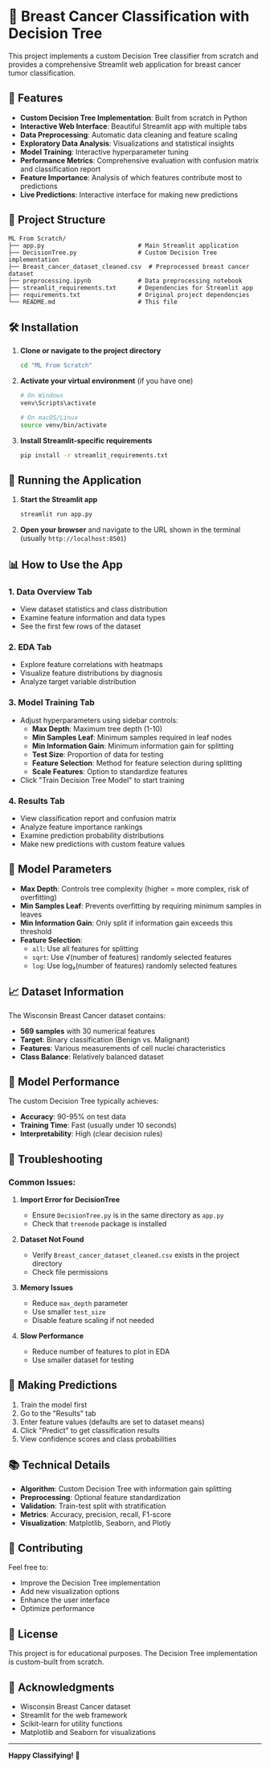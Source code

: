 # 🏥 Breast Cancer Classification with Decision Tree

This project implements a custom Decision Tree classifier from scratch and provides a comprehensive Streamlit web application for breast cancer tumor classification.

## 🚀 Features

- **Custom Decision Tree Implementation**: Built from scratch in Python
- **Interactive Web Interface**: Beautiful Streamlit app with multiple tabs
- **Data Preprocessing**: Automatic data cleaning and feature scaling
- **Exploratory Data Analysis**: Visualizations and statistical insights
- **Model Training**: Interactive hyperparameter tuning
- **Performance Metrics**: Comprehensive evaluation with confusion matrix and classification report
- **Feature Importance**: Analysis of which features contribute most to predictions
- **Live Predictions**: Interactive interface for making new predictions

## 📁 Project Structure

```
ML From Scratch/
├── app.py                          # Main Streamlit application
├── DecisionTree.py                 # Custom Decision Tree implementation
├── Breast_cancer_dataset_cleaned.csv  # Preprocessed breast cancer dataset
├── preprocessing.ipynb             # Data preprocessing notebook
├── streamlit_requirements.txt      # Dependencies for Streamlit app
├── requirements.txt                # Original project dependencies
└── README.md                       # This file
```

## 🛠️ Installation

1. **Clone or navigate to the project directory**
   ```bash
   cd "ML From Scratch"
   ```

2. **Activate your virtual environment** (if you have one)
   ```bash
   # On Windows
   venv\Scripts\activate
   
   # On macOS/Linux
   source venv/bin/activate
   ```

3. **Install Streamlit-specific requirements**
   ```bash
   pip install -r streamlit_requirements.txt
   ```

## 🚀 Running the Application

1. **Start the Streamlit app**
   ```bash
   streamlit run app.py
   ```

2. **Open your browser** and navigate to the URL shown in the terminal (usually `http://localhost:8501`)

## 📊 How to Use the App

### 1. **Data Overview Tab**
- View dataset statistics and class distribution
- Examine feature information and data types
- See the first few rows of the dataset

### 2. **EDA Tab**
- Explore feature correlations with heatmaps
- Visualize feature distributions by diagnosis
- Analyze target variable distribution

### 3. **Model Training Tab**
- Adjust hyperparameters using sidebar controls:
  - **Max Depth**: Maximum tree depth (1-10)
  - **Min Samples Leaf**: Minimum samples required in leaf nodes
  - **Min Information Gain**: Minimum information gain for splitting
  - **Test Size**: Proportion of data for testing
  - **Feature Selection**: Method for feature selection during splitting
  - **Scale Features**: Option to standardize features
- Click "Train Decision Tree Model" to start training

### 4. **Results Tab**
- View classification report and confusion matrix
- Analyze feature importance rankings
- Examine prediction probability distributions
- Make new predictions with custom feature values

## 🔧 Model Parameters

- **Max Depth**: Controls tree complexity (higher = more complex, risk of overfitting)
- **Min Samples Leaf**: Prevents overfitting by requiring minimum samples in leaves
- **Min Information Gain**: Only split if information gain exceeds this threshold
- **Feature Selection**: 
  - `all`: Use all features for splitting
  - `sqrt`: Use √(number of features) randomly selected features
  - `log`: Use log₂(number of features) randomly selected features

## 📈 Dataset Information

The Wisconsin Breast Cancer dataset contains:
- **569 samples** with 30 numerical features
- **Target**: Binary classification (Benign vs. Malignant)
- **Features**: Various measurements of cell nuclei characteristics
- **Class Balance**: Relatively balanced dataset

## 🎯 Model Performance

The custom Decision Tree typically achieves:
- **Accuracy**: 90-95% on test data
- **Training Time**: Fast (usually under 10 seconds)
- **Interpretability**: High (clear decision rules)

## 🐛 Troubleshooting

### Common Issues:

1. **Import Error for DecisionTree**
   - Ensure `DecisionTree.py` is in the same directory as `app.py`
   - Check that `treenode` package is installed

2. **Dataset Not Found**
   - Verify `Breast_cancer_dataset_cleaned.csv` exists in the project directory
   - Check file permissions

3. **Memory Issues**
   - Reduce `max_depth` parameter
   - Use smaller `test_size`
   - Disable feature scaling if not needed

4. **Slow Performance**
   - Reduce number of features to plot in EDA
   - Use smaller dataset for testing

## 🔮 Making Predictions

1. Train the model first
2. Go to the "Results" tab
3. Enter feature values (defaults are set to dataset means)
4. Click "Predict" to get classification results
5. View confidence scores and class probabilities

## 📚 Technical Details

- **Algorithm**: Custom Decision Tree with information gain splitting
- **Preprocessing**: Optional feature standardization
- **Validation**: Train-test split with stratification
- **Metrics**: Accuracy, precision, recall, F1-score
- **Visualization**: Matplotlib, Seaborn, and Plotly

## 🤝 Contributing

Feel free to:
- Improve the Decision Tree implementation
- Add new visualization options
- Enhance the user interface
- Optimize performance

## 📄 License

This project is for educational purposes. The Decision Tree implementation is custom-built from scratch.

## 🙏 Acknowledgments

- Wisconsin Breast Cancer dataset
- Streamlit for the web framework
- Scikit-learn for utility functions
- Matplotlib and Seaborn for visualizations

---

**Happy Classifying! 🎉** 
